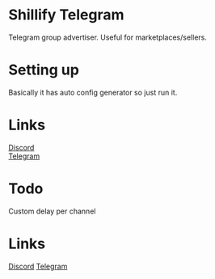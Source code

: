 # Shillify Telegram
Telegram group advertiser. Useful for marketplaces/sellers.
# Setting up
Basically it has auto config generator so just run it.
# Links
[Discord](https://discord.gg/MRNuVCXuTS)<br />
[Telegram](https://t.me/kwaytv)<br />
# Todo
Custom delay per channel
# Links
[Discord](https://discord.gg/kws)
[Telegram](https://t.me/kwaytv)
